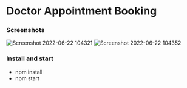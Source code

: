 # Doctor Appointment Booking

### Screenshots
![Screenshot 2022-06-22 104321](https://user-images.githubusercontent.com/57622276/174986279-7c6c3d6d-c3c4-4c3d-b31b-43c941d6c63a.jpg)
![Screenshot 2022-06-22 104352](https://user-images.githubusercontent.com/57622276/174986366-75acc913-5b94-4294-bb35-c2ee4d55d149.jpg)


### Install and start
* npm install
* npm start